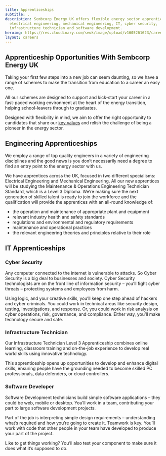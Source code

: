 ```yaml
---
title: Apprenticeships
subtitle: .
description: Sembcorp Energy UK offers flexible energy sector apprenticeships in
  electrical engineering, mechanical engineering, IT, cyber security,
  infrastructure technician and software development.
heroimg: https://res.cloudinary.com/seuk/image/upload/v1605261623/careers-at-sembcorpenergy-uk.jpg
layout: careers
---
```


## Apprenticeship Opportunities With Sembcorp Energy UK

Taking your first few steps into a new job can seem daunting, so we have a range of schemes to make the transition from education to a career an easy one. 

All our schemes are designed to support and kick-start your career in a fast-paced working environment at the heart of the energy transition, helping school-leavers through to graduates. 

Designed with flexibility in mind, we aim to offer the right opportunity to candidates that share our [key values](https://www.sembcorp.com/en/media/514876/sembcorp-mindsets-and-competency-framework.pdf) and relish the challenge of being a pioneer in the energy sector.

## Engineering Apprenticeships

We employ a range of top quality engineers in a variety of engineering disciplines and the good news is you don’t necessarily need a degree to find an entry point to the energy sector with us.

We have apprentices across the UK, focused in two different specialisms: Electrical Engineering and Mechanical Engineering. All our new apprentices will be studying the Maintenance & Operations Engineering Technician Standard, which is a Level 3 Diploma. We’re making sure the next generation of skilled talent is ready to join the workforce and the qualification will provide the apprentices with an all-round knowledge of:

- the operation and maintenance of appropriate plant and equipment
- relevant industry health and safety standards
- regulations and environmental and regulatory requirements
- maintenance and operational practices
- the relevant engineering theories and principles relative to their role

## IT Apprenticeships

### Cyber Security

Any computer connected to the internet is vulnerable to attacks. So Cyber Security is a big deal to businesses and society. Cyber Security technologists are on the front line of information security – you’ll fight cyber threats – protecting systems and employees from harm.

Using logic, and your creative skills, you’ll keep one step ahead of hackers and cyber criminals. You could work in technical areas like security design, testing, investigations, and response. Or, you could work in risk analysis on cyber operations, risk, governance, and compliance. Either way, you’ll make technology secure and safe.

### Infrastructure Technician

Our Infrastructure Technician Level 3 Apprenticeship combines online learning, classroom training and on-the-job experience to develop real world skills using innovative technology.

This apprenticeship opens up opportunities to develop and enhance digital skills, ensuring people have the grounding needed to become skilled PC professionals, data defenders, or cloud controllers.

### Software Developer

Software Development technicians build simple software applications – they could be web, mobile or desktop. You’ll work in a team, contributing your part to large software development projects.

Part of the job is interpreting simple design requirements – understanding what’s required and how you’re going to create it. Teamwork is key. You’ll work with code that other people in your team have developed to produce your part of the project.

Like to get things working? You’ll also test your component to make sure it does what it’s supposed to do.
